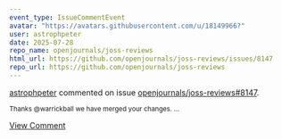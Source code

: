 ```yaml
---
event_type: IssueCommentEvent
avatar: "https://avatars.githubusercontent.com/u/18149966?"
user: astrophpeter
date: 2025-07-28
repo_name: openjournals/joss-reviews
html_url: https://github.com/openjournals/joss-reviews/issues/8147
repo_url: https://github.com/openjournals/joss-reviews
---
```


<a href='https://github.com/astrophpeter' target='_blank'>astrophpeter</a> commented on issue <a href='https://github.com/openjournals/joss-reviews/issues/8147' target='_blank'>openjournals/joss-reviews#8147</a>.

<small>Thanks @warrickball we have merged your changes. ...</small>

<a href='https://github.com/openjournals/joss-reviews/issues/8147' target='_blank'>View Comment</a>